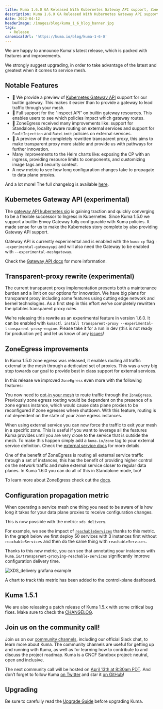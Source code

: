```yaml
---
title: Kuma 1.6.0 GA Released With Kubernetes Gateway API support, ZoneEgress improvements, a new and improved transparent-proxy and more.
description: Kuma 1.6.0 GA Released With Kubernetes Gateway API support, ZoneEgress improvements, a new and improved transparent-proxy and more.
date: 2022-04-12
headerImage: /images/blog/kuma_1_6_blog_banner.jpg
tags:
  - Release
canonicalUrl: 'https://kuma.io/blog/kuma-1-6-0'
---
```


We are happy to announce Kuma's latest release, which is packed with features and improvements.

We strongly suggest upgrading, in order to take advantage of the latest and greatest when it comes to service mesh.

## Notable Features

* 🚀 We provide a preview of [Kubernetes Gateway API](https://gateway-api.sigs.k8s.io/) support for our builtin gateway. This makes it easier than to provide a gateway to lead traffic through your mesh.
* 🚀 Full support for the "inspect API" on builtin gateway resources. This enables users to see which policies impact which gateway routes.
* 🚀 ZoneEgress received many improvements like: support for Standalone, locality aware routing on external services and support for `FaultInjection` and `RateLimit` policies on external services.
* 🚀 A preview of the completely rewritten transparent proxy, this aims to make transparent proxy more stable and provide us with pathways for further innovation.
* Many improvements to the Helm charts like: exposing the CP with an ingress, providing resource limits to components, and customizing image tags and security context.
* A new metric to see how long configuration changes take to propagate to data plane proxies.

And a lot more! The full changelog is available [here](https://github.com/kumahq/kuma/blob/master/CHANGELOG.md).

## Kubernetes Gateway API (experimental)

The [gateway API kubernetes sig](https://gateway-api.sigs.k8s.io/) is gaining traction and quickly converging to be a flexible successor to Ingress in Kubernetes.
Since Kuma 1.5.0 we support a builtin Envoy Gateway fully configurable with Kuma policies.
It made sense for us to make the Kubernetes story complete by also providing Gateway API support.

Gateway API is currently experimental and is enabled with the `kuma-cp` flag `--experimental-gatewayapi` and will also need the Gateway to be enabled with `--experimental-meshgateway`.

Check the [Gateway API docs](https://kuma.io/docs/1.6.x/explore/gateway-api) for more information.

## Transparent-proxy rewrite (experimental)

The current transparent proxy implementation presents both a maintenance burden and a limit on our options for innovation.
We have big plans for transparent proxy including some features using cutting edge network and kernel technologies.
As a first step in this effort we've completely rewritten the iptables transparent proxy rules.

We're releasing this rewrite as an experimental feature in version 1.6.0. It can be enabled with `kumactl install transparent-proxy --experimental-transparent-proxy-engine`.
Please take it for a run in dev (this is not ready for production yet) and let us know of any [issues](https://github.com/kumahq/kuma/issues/new)!

## ZoneEgress improvements

In Kuma 1.5.0 zone egress was released, it enables routing all traffic external to the mesh through a dedicated set of proxies.
This was a very big step towards our goal to provide best in class support for external services.

In this release we improved `ZoneEgress` even more with the following features:

You now need to [opt-in your mesh](https://kuma.io/docs/1.6.x/explore/zoneegress/#configuration) to route traffic through the `ZoneEgress`.
Previously zone egress routing would be dependent on the presence of a zone egress instance, which would cause data plane proxies to be reconfigured if zone egresses where shutdown.
With this feature, routing is not dependent on the state of your zone egress instances.

When using external service you can now force the traffic to exit your mesh in a specific zone.
This is useful if you want to leverage all the features Kuma provides until you are very close to the service that is outside the mesh.
To make this happen simply add a `kuma.io/zone` tag to your external service definition.
Check the [external service docs](https://kuma.io/docs/1.6.x/policies/external-services/#external-services-accessible-from-specific-zone-through-zoneegress) for more details.

One of the benefit of ZoneEgress is routing all external service traffic through a set of instances, this has the benefit of providing higher control on the network traffic and make external service closer to regular data planes.
In Kuma 1.6.0 you can do all of this in Standalone mode, too!

To learn more about ZoneEgress check out the [docs](https://kuma.io/docs/1.6.x/explore/zoneegress).

## Configuration propagation metric

When operating a service mesh one thing you need to be aware of is how long it takes for your data plane proxies to receive configuration changes.

This is now possible with the metric: `xds_delivery`.

For example, we see the impact of [`reachableServices`](https://kuma.io/docs/1.6.x/networking/transparent-proxying/#reachable-services) thanks to this metric.
In the graph below we first deploy 50 services with 3 instances first without `reachableServices` and then do the same thing with `reachableServices`.

Thanks to this new metric, you can see that annotating your instances with `kuma.io/transparent-proxying-reachable-services` significantly improve configuration delivery time.

![XDS_delivery grafana example](/images/blog/kuma1.6.0_xds_delivery.png)

A chart to track this metric has been added to the control-plane dashboard.

## Kuma 1.5.1

We are also releasing a patch release of Kuma 1.5.x with some critical bug fixes.
Make sure to check the [CHANGELOG](https://github.com/kumahq/kuma/blob/master/CHANGELOG.md).

## Join us on the community call!

Join us on our [community channels](https://kuma.io/community/), including our official Slack chat, to learn more about Kuma.
The community channels are useful for getting up and running with Kuma, as well as for learning how to contribute to and discuss the project roadmap.
Kuma is a CNCF Sandbox project: neutral, open and inclusive.

The next community call will be hosted on [April 13th at 8:30am PDT](https://kuma.io/community/).
And don’t forget to follow Kuma [on Twitter](https://twitter.com/kumamesh) and star it [on GitHub](https://github.com/kumahq/kuma)!

## Upgrading

Be sure to carefully read the [Upgrade Guide](https://github.com/kumahq/kuma/blob/master/UPGRADE.md) before upgrading Kuma.
